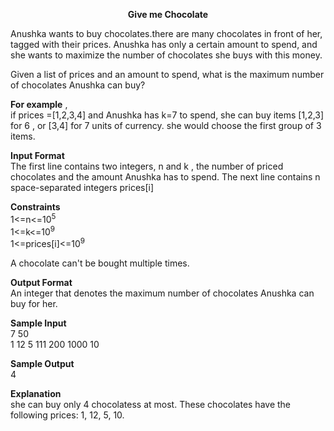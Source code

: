 **<p align=center>Give me Chocolate</p>**

Anushka wants to buy chocolates.there are many chocolates in front of her, tagged with their prices.
Anushka has only a certain amount to spend, and she wants to maximize the number of chocolates she buys with this money.

Given a list of prices and an amount to spend, what is the maximum number of chocolates Anushka can buy?

**For example** ,</br>
if prices =[1,2,3,4] and Anushka has k=7 to spend, she can buy items [1,2,3] for 6 , or [3,4] for 7 units of currency. she would choose the first group of 3 items.

**Input Format**</br>
The first line contains two integers, n and k , the number of priced chocolates and the amount Anushka has to spend.
The next line contains n space-separated integers prices[i]

**Constraints**</br>
1<=n<=10<sup>5</sup></br>
1<=k<=10<sup>9</sup></br>
1<=prices[i]<=10<sup>9</sup></br>

A chocolate can&#39;t be bought multiple times.

**Output Format**</br>
An integer that denotes the maximum number of chocolates Anushka can buy for her.

**Sample Input**</br>
7 50</br>
1 12 5 111 200 1000 10</br>

**Sample Output**</br>
4

**Explanation**</br>
she can buy only 4 chocolatess at most. These chocolates have the following prices: 1, 12, 5, 10.

